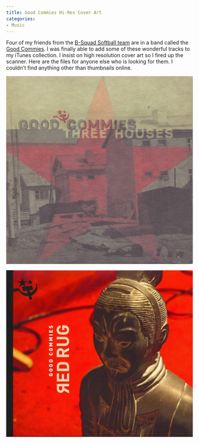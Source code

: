 ```yaml
---
title: Good Commies Hi-Res Cover Art
categories:
- Music
---
```


Four of my friends from the [B-Squad Softball team](http://www.bsquad.org/) are in a band called the [Good Commies](http://www.last.fm/music/Good+Commies). I was finally able to add some of these wonderful tracks to my iTunes collection. I insist on high resolution cover art so I fired up the scanner. Here are the files for anyone else who is looking for them. I couldn't find anything other than thumbnails online.



  
   ![](/assets/posts/2011/Good-Commies-Three-Houses.jpg)
  

  
   ![](/assets/posts/2011/Good-Commies-Red-Rug.jpg)
  


